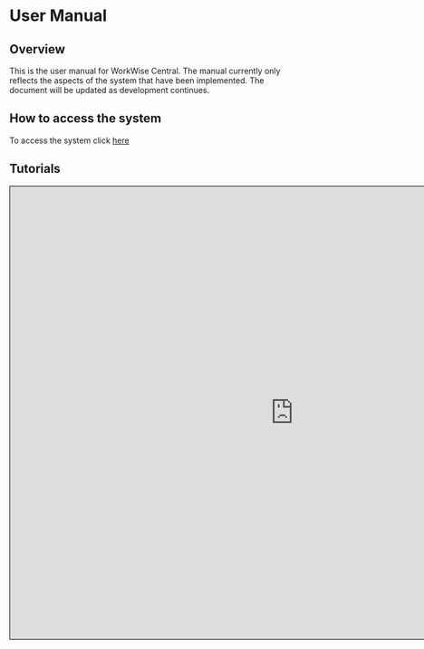 # User Manual

## Overview
This is the user manual for WorkWise Central. The manual currently only reflects the aspects of the system that have been implemented. The document will be updated as development continues.

## How to access the system
To access the system click [here](https://tuksui.sharpsoftwaresolutions.net/)
## Tutorials
<iframe
src="http://localhost:5173/tutorial"
width="1000"
height="800"
style="border:1px solid black;">
</iframe>